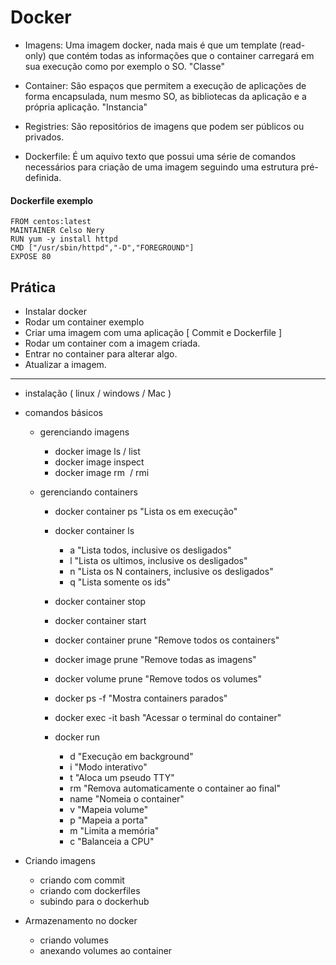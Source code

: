 # Docker

- Imagens: 
	Uma imagem docker, nada mais é que um template (read-only) que contém todas as informações que o container carregará em sua execução como por exemplo o SO. "Classe"

- Container: 
	São espaços que permitem a execução de aplicações de forma encapsulada, num mesmo SO, as bibliotecas da aplicação e a própria aplicação.
	"Instancia"

- Registries: 
	São repositórios de imagens que podem ser públicos ou privados.

- Dockerfile: 
	É um aquivo texto que possui uma série de comandos necessários para criação de uma imagem seguindo uma estrutura pré-definida.

#### Dockerfile exemplo

```
FROM centos:latest
MAINTAINER Celso Nery
RUN yum -y install httpd
CMD ["/usr/sbin/httpd","-D","FOREGROUND"]
EXPOSE 80
```

## Prática
- Instalar docker
- Rodar um container exemplo
- Criar uma imagem com uma aplicação [ Commit e Dockerfile ]
- Rodar um container com a imagem criada.
- Entrar no container para alterar algo.
- Atualizar a imagem.

---
- instalação ( linux / windows / Mac )
- comandos básicos
	- gerenciando imagens
		- docker image ls / list
		- docker image inspect <image>
		- docker image rm <image> / rmi <image>

	- gerenciando containers
		- docker container ps "Lista os em execução"
		- docker container ls <param>
			- a "Lista todos, inclusive os desligados"
			- l "Lista os ultimos, inclusive os desligados"
			- n "Lista os N containers, inclusive os desligados"
			- q "Lista somente os ids"
		- docker container stop <container>
		- docker container start <container>
		- docker container prune "Remove todos os containers"
		- docker image prune "Remove todas as imagens"
		- docker volume prune "Remove todos os volumes"
		- docker ps -f "Mostra containers parados"
		- docker exec -it <container> bash "Acessar o terminal do container"
		
		- docker <container> run <param> <image> <cmd> <args>
			- d "Execução em background"
			- i "Modo interativo"
			- t "Aloca um pseudo TTY"
			- rm "Remova automaticamente o container ao final"
			- name "Nomeia o container"
			- v "Mapeia volume"
			- p "Mapeia a porta"
			- m "Limita a memória"
			- c "Balanceia a CPU"


- Criando imagens
	- criando com commit
	- criando com dockerfiles
	- subindo para o dockerhub

- Armazenamento no docker
	- criando volumes
	- anexando volumes ao container

